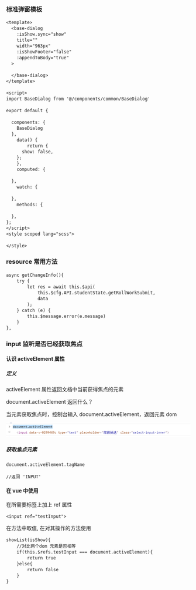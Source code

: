 ### 标准弹窗模板

```
<template>
  <base-dialog
    :isShow.sync="show"
    title=""
    width="963px"
    :isShowFooter="false"
    :appendToBody="true"
  >
    
  </base-dialog>
</template>

<script>
import BaseDialog from '@/components/common/BaseDialog'

export default {
  
  components: {
    BaseDialog
  },
	data() {
		return {
      show: false,
    };
	},
	computed: {
    
  },
	watch: {
    
  },
	methods: {
    
  },
};
</script>
<style scoped lang="scss">
  
</style>
```

### resource 常用方法

```
async getChangeInfo(){
    try {
    	let res = await this.$api(
    		this.$cfg.API.studentState.getRollWorkSubmit,
    		data
    	);
    } catch (e) {
    	this.$message.error(e.message)
    }
},
```



### input 监听是否已经获取焦点

#### 认识 activeElement 属性

##### 定义

activeElement 属性返回文档中当前获得焦点的元素

document.activeElement 返回什么？

当元素获取焦点时，控制台输入 document.activeElement，返回元素 dom

![image-20210111100350665](work.assets/image-20210111100350665.png)

##### 获取焦点元素

```
document.activeElement.tagName

//返回 'INPUT'
```

#### 在 vue 中使用

在所需要标签上加上 ref 属性

```
<input ref="testInput">
```

在方法中取值, 在对其操作的方法使用

```
showList(isShow){
	//对比两个dom 元素是否相等
	if(this.$refs.testInput === document.activeElement){
		return true
	}else{
		return false
	}
}
```

